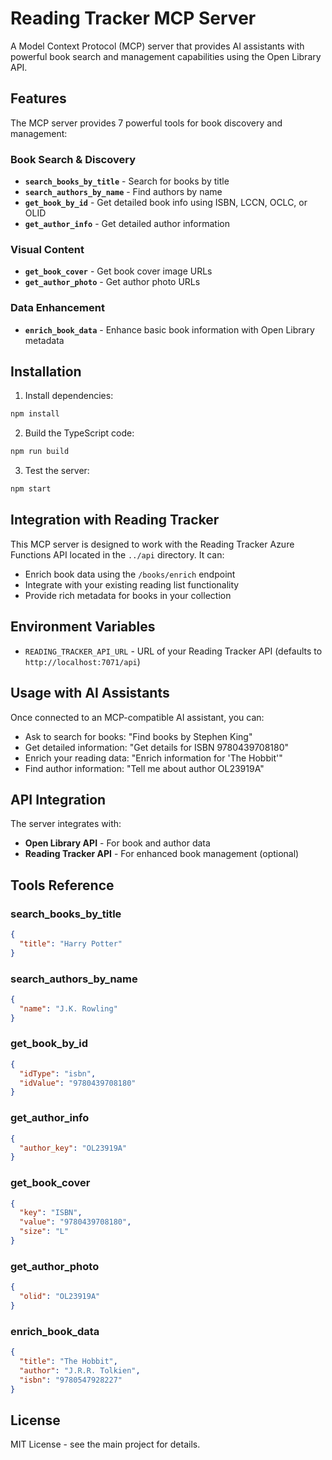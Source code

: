# Reading Tracker MCP Server

A Model Context Protocol (MCP) server that provides AI assistants with powerful book search and management capabilities using the Open Library API.

## Features

The MCP server provides 7 powerful tools for book discovery and management:

### Book Search & Discovery
- **`search_books_by_title`** - Search for books by title
- **`search_authors_by_name`** - Find authors by name
- **`get_book_by_id`** - Get detailed book info using ISBN, LCCN, OCLC, or OLID
- **`get_author_info`** - Get detailed author information

### Visual Content
- **`get_book_cover`** - Get book cover image URLs
- **`get_author_photo`** - Get author photo URLs

### Data Enhancement
- **`enrich_book_data`** - Enhance basic book information with Open Library metadata

## Installation

1. Install dependencies:
```bash
npm install
```

2. Build the TypeScript code:
```bash
npm run build
```

3. Test the server:
```bash
npm start
```

## Integration with Reading Tracker

This MCP server is designed to work with the Reading Tracker Azure Functions API located in the `../api` directory. It can:

- Enrich book data using the `/books/enrich` endpoint
- Integrate with your existing reading list functionality
- Provide rich metadata for books in your collection

## Environment Variables

- `READING_TRACKER_API_URL` - URL of your Reading Tracker API (defaults to `http://localhost:7071/api`)

## Usage with AI Assistants

Once connected to an MCP-compatible AI assistant, you can:

- Ask to search for books: "Find books by Stephen King"
- Get detailed information: "Get details for ISBN 9780439708180"
- Enrich your reading data: "Enrich information for 'The Hobbit'"
- Find author information: "Tell me about author OL23919A"

## API Integration

The server integrates with:
- **Open Library API** - For book and author data
- **Reading Tracker API** - For enhanced book management (optional)

## Tools Reference

### search_books_by_title
```json
{
  "title": "Harry Potter"
}
```

### search_authors_by_name
```json
{
  "name": "J.K. Rowling"
}
```

### get_book_by_id
```json
{
  "idType": "isbn",
  "idValue": "9780439708180"
}
```

### get_author_info
```json
{
  "author_key": "OL23919A"
}
```

### get_book_cover
```json
{
  "key": "ISBN",
  "value": "9780439708180",
  "size": "L"
}
```

### get_author_photo
```json
{
  "olid": "OL23919A"
}
```

### enrich_book_data
```json
{
  "title": "The Hobbit",
  "author": "J.R.R. Tolkien",
  "isbn": "9780547928227"
}
```

## License

MIT License - see the main project for details.
